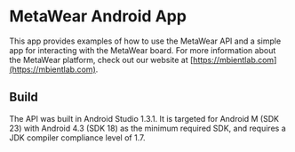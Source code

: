# MetaWear Android App #

This app provides examples of how to use the MetaWear API and a simple app for interacting with the MetaWear board.  For more information about the MetaWear platform, check out our website at [https://mbientlab.com](https://mbientlab.com).

## Build ##
The API was built in Android Studio 1.3.1. It is targeted for Android M (SDK 23) with Android 4.3 (SDK 18) as the minimum required SDK, and requires a JDK compiler compliance level of 1.7.
